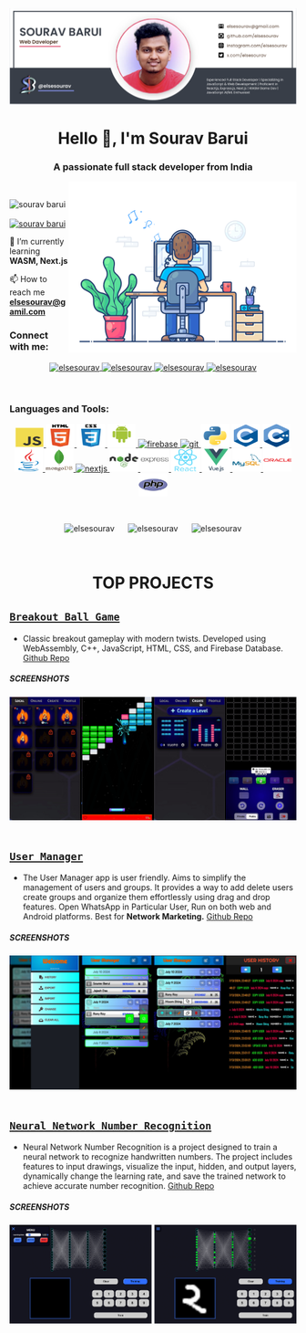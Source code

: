 ![Example 1](https://github.com/elsesourav/elsesourav/blob/main/bg.png)

<h1 align="center"> Hello 👋, I'm Sourav Barui</h1>
<h3 align="center">A passionate full stack developer from India</h3>

<p align="center">
   <p>
      <img align="right" alt="Coding" width="400" src="https://github.com/elsesourav/elsesourav/blob/main/bg1.gif?raw=true">
   </p>
   <br />

   <p>
   <img src="https://komarev.com/ghpvc/?username=elsesourav&label=Profile%20views&color=0e75b6&style=flat" alt="sourav barui" /><br/><br />
   <a href="https://x.com/elsesourav" target="blank">
      <img src="https://img.shields.io/twitter/follow/elsesourav?logo=x&style=for-the-badge" alt="sourav barui">
   </a>

   🌱 I’m currently learning **WASM, Next.js**

   📫 How to reach me **elsesourav@gamil.com**

   ### Connect with me:
   <p align="center">
      <a href="https://twitter.com/elsesourav" target="blank">
         <img align="center" src="https://raw.githubusercontent.com/rahuldkjain/github-profile-readme-generator/master/src/images/icons/Social/twitter.svg" alt="elsesourav" height="30" width="50"/>
      </a>
      <a href="https://linkedin.com/in/elsesourav" target="blank">
         <img align="center" src="https://raw.githubusercontent.com/rahuldkjain/github-profile-readme-generator/master/src/images/icons/Social/linked-in-alt.svg" alt="elsesourav" height="30" width="50"/>
      </a>
      <a href="https://fb.com/elsesourav" target="blank">
         <img align="center" src="https://raw.githubusercontent.com/rahuldkjain/github-profile-readme-generator/master/src/images/icons/Social/facebook.svg" alt="elsesourav" height="30" width="50"/>
      </a>
      <a href="https://instagram.com/elsesourav" target="blank">
         <img align="center" src="https://raw.githubusercontent.com/rahuldkjain/github-profile-readme-generator/master/src/images/icons/Social/instagram.svg" alt="elsesourav" height="30" width="50"/>
      </a>
   </p>
   </p>
</p>
<br />
<h3 align="left">Languages and Tools:</h3>
<p align="center">
   <a href="https://developer.mozilla.org/en-US/docs/Web/JavaScript" target="_blank" rel="noreferrer"> 
      <img src="https://raw.githubusercontent.com/devicons/devicon/master/icons/javascript/javascript-original.svg" alt="javascript" width="50" height="34"/> 
   </a>
   <a href="https://www.w3.org/html/" target="_blank" rel="noreferrer"> 
      <img src="https://raw.githubusercontent.com/devicons/devicon/master/icons/html5/html5-original-wordmark.svg" alt="html5" width="50" height="40"/> 
   </a>
   <a href="https://www.w3schools.com/css/" target="_blank" rel="noreferrer"> 
      <img src="https://raw.githubusercontent.com/devicons/devicon/master/icons/css3/css3-original-wordmark.svg" alt="css3" width="50" height="40"/> 
   </a>
   <a href="https://developer.android.com" target="_blank" rel="noreferrer">
      <img src="https://raw.githubusercontent.com/devicons/devicon/master/icons/android/android-original-wordmark.svg" alt="android" width="50" height="40"/>
   </a>
   <a href="https://firebase.google.com/" target="_blank" rel="noreferrer"> 
      <img src="https://www.vectorlogo.zone/logos/firebase/firebase-icon.svg" alt="firebase" width="50" height="40"/> 
   </a>
   <a href="https://git-scm.com/" target="_blank" rel="noreferrer"> 
      <img src="https://www.vectorlogo.zone/logos/git-scm/git-scm-icon.svg" alt="git" width="50" height="40"/> 
   </a>
   <a href="https://www.python.org" target="_blank" rel="noreferrer"> 
      <img src="https://raw.githubusercontent.com/devicons/devicon/master/icons/python/python-original.svg" alt="python" width="50" height="40"/> 
   </a>
   <a href="https://www.cprogramming.com/" target="_blank" rel="noreferrer">
      <img src="https://raw.githubusercontent.com/devicons/devicon/master/icons/c/c-original.svg" alt="c" width="50" height="40"/> 
   </a>
   <a href="https://www.w3schools.com/cpp/" target="_blank" rel="noreferrer"> 
      <img src="https://raw.githubusercontent.com/devicons/devicon/master/icons/cplusplus/cplusplus-original.svg" alt="cplusplus" width="50" height="40"/> 
   </a>
   <a href="https://www.java.com" target="_blank" rel="noreferrer"> 
      <img src="https://raw.githubusercontent.com/devicons/devicon/master/icons/java/java-original.svg" alt="java" width="50" height="40"/> 
   </a>
   <a href="https://www.mongodb.com/" target="_blank" rel="noreferrer"> 
      <img src="https://raw.githubusercontent.com/devicons/devicon/master/icons/mongodb/mongodb-original-wordmark.svg" alt="mongodb" width="50" height="40"/> 
   </a>
   <a href="https://nextjs.org/" target="_blank" rel="noreferrer"> 
      <img src="https://cdn.worldvectorlogo.com/logos/nextjs-2.svg" alt="nextjs" width="50" height="40"/> 
   </a>
   <a href="https://nodejs.org" target="_blank" rel="noreferrer"> 
      <img src="https://raw.githubusercontent.com/devicons/devicon/master/icons/nodejs/nodejs-original-wordmark.svg" alt="nodejs" width="50" height="40"/> 
   </a>
   <a href="https://expressjs.com" target="_blank" rel="noreferrer"> 
      <img src="https://raw.githubusercontent.com/devicons/devicon/master/icons/express/express-original-wordmark.svg" alt="express" width="50" height="40"/> 
   </a>
   <a href="https://reactjs.org/" target="_blank" rel="noreferrer"> 
      <img src="https://raw.githubusercontent.com/devicons/devicon/master/icons/react/react-original-wordmark.svg" alt="react" width="50" height="40"/> 
   </a>
   <a href="https://vuejs.org/" target="_blank" rel="noreferrer"> 
      <img src="https://raw.githubusercontent.com/devicons/devicon/master/icons/vuejs/vuejs-original-wordmark.svg" alt="vuejs" width="50" height="40"/>
   </a>
   <a href="https://www.mysql.com/" target="_blank" rel="noreferrer"> 
      <img src="https://raw.githubusercontent.com/devicons/devicon/master/icons/mysql/mysql-original-wordmark.svg" alt="mysql" width="50" height="40"/> 
   </a>
   <a href="https://www.oracle.com/" target="_blank" rel="noreferrer"> 
      <img src="https://raw.githubusercontent.com/devicons/devicon/master/icons/oracle/oracle-original.svg" alt="oracle" width="50" height="40"/> 
   </a>
   <a href="https://www.php.net" target="_blank" rel="noreferrer"> 
      <img src="https://raw.githubusercontent.com/devicons/devicon/master/icons/php/php-original.svg" alt="php" width="50" height="40"/> 
   </a>
</p>
<br />

<p align="center">
<img src="https://github-readme-stats.vercel.app/api/top-langs?username=elsesourav&show_icons=true&locale=en&layout=compact" alt="elsesourav" height="110"/>
&nbsp;&nbsp;&nbsp;&nbsp;
<img src="https://github-readme-stats.vercel.app/api?username=elsesourav&show_icons=true&locale=en" alt="elsesourav" height="110"/>
&nbsp;&nbsp;&nbsp;&nbsp;
<img  src="https://github-readme-streak-stats.herokuapp.com/?user=elsesourav&" alt="elsesourav" height="110"/>
</p>
<br />

<h1 align="center">TOP PROJECTS</h1>

## [**`Breakout Ball Game`**](https://elsesourav.github.io/breakout-ball/)
- Classic breakout gameplay with modern twists. Developed using WebAssembly, C++, JavaScript, HTML, CSS, and Firebase Database. [Github Repo](https://github.com/elsesourav/breakout-ball)
##### SCREENSHOTS
![image](./BreakoutBallGame.png)
<br />
<br />

## [**`User Manager`**](https://elsesourav.github.io/user-manager/)
- The User Manager app is user friendly. Aims to simplify the management of users and groups. It provides a way to add delete users create groups and organize them effortlessly using drag and drop features. Open WhatsApp in Particular User, Run on both web and Android platforms. Best for **Network Marketing.** [Github Repo](https://github.com/elsesourav/user-manager/)
##### SCREENSHOTS
![image](./UserManager.png)
<br />
<br />

## [**`Neural Network Number Recognition`**](https://elsesourav.github.io/nn-number-rec/)
- Neural Network Number Recognition is a project designed to train a neural network to recognize handwritten numbers. The project includes features to input drawings, visualize the input, hidden, and output layers, dynamically change the learning rate, and save the trained network to achieve accurate number recognition. [Github Repo](https://github.com/elsesourav/nn-number-rec/)
##### SCREENSHOTS
![image](./NN_NUM_REC.png)

